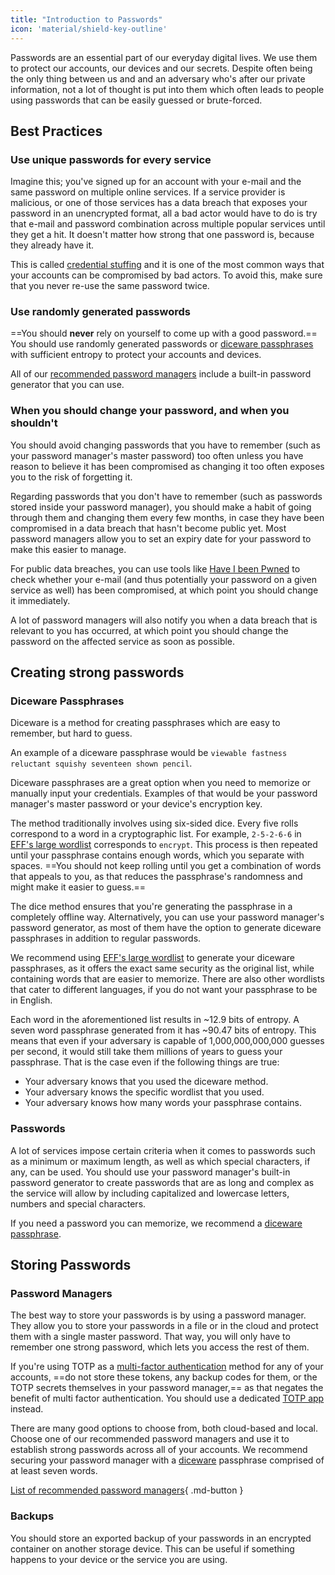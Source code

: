 ```yaml
---
title: "Introduction to Passwords"
icon: 'material/shield-key-outline'
---
```


Passwords are an essential part of our everyday digital lives. We use them to protect our accounts, our devices and our secrets. Despite often being the only thing between us and and an adversary who's after our private information, not a lot of thought is put into them which often leads to people using passwords that can be easily guessed or brute-forced.

## Best Practices

### Use unique passwords for every service

Imagine this; you've signed up for an account with your e-mail and the same password on multiple online services. If a service provider is malicious, or one of those services has a data breach that exposes your password in an unencrypted format, all a bad actor would have to do is try that e-mail and password combination across multiple popular services until they get a hit. It doesn't matter how strong that one password is, because they already have it.

This is called [credential stuffing](https://en.wikipedia.org/wiki/Credential_stuffing) and it is one of the most common ways that your accounts can be compromised by bad actors. To avoid this, make sure that you never re-use the same password twice.

### Use randomly generated passwords

==You should **never** rely on yourself to come up with a good password.== You should use randomly generated passwords or [diceware passphrases](#diceware) with sufficient entropy to protect your accounts and devices.

All of our [recommended password managers](../passwords.md) include a built-in password generator that you can use.

### When you should change your password, and when you shouldn't

You should avoid changing passwords that you have to remember (such as your password manager's master password) too often unless you have reason to believe it has been compromised as changing it too often exposes you to the risk of forgetting it.

Regarding passwords that you don't have to remember (such as passwords stored inside your password manager), you should make a habit of going through them and changing them every few months, in case they have been compromised in a data breach that hasn't become public yet. Most password managers allow you to set an expiry date for your password to make this easier to manage.

For public data breaches, you can use tools like [Have I been Pwned](https://haveibeenpwned.com/) to check whether your e-mail (and thus potentially your password on a given service as well) has been compromised, at which point you should change it immediately.

A lot of password managers will also notify you when a data breach that is relevant to you has occurred, at which point you should change the password on the affected service as soon as possible.

## Creating strong passwords

### Diceware Passphrases

Diceware is a method for creating passphrases which are easy to remember, but hard to guess.

An example of a diceware passphrase would be `viewable fastness reluctant squishy seventeen shown pencil`.

Diceware passphrases are a great option when you need to memorize or manually input your credentials. Examples of that would be your password manager's master password or your device's encryption key.

The method traditionally involves using six-sided dice. Every five rolls correspond to a word in a cryptographic list. For example, `2-5-2-6-6` in [EFF's large wordlist](https://www.eff.org/files/2016/07/18/eff_large_wordlist.txt) corresponds to `encrypt`. This process is then repeated until your passphrase contains enough words, which you separate with spaces. ==You should not keep rolling until you get a combination of words that appeals to you, as that reduces the passphrase's randomness and might make it easier to guess.==

The dice method ensures that you're generating the passphrase in a completely offline way. Alternatively, you can use your password manager's password generator, as most of them have the option to generate diceware passphrases in addition to regular passwords.

We recommend using [EFF's large wordlist](https://www.eff.org/files/2016/07/18/eff_large_wordlist.txt) to generate your diceware passphrases, as it offers the exact same security as the original list, while containing words that are easier to memorize. There are also other wordlists that cater to different languages, if you do not want your passphrase to be in English.

Each word in the aforementioned list results in ~12.9 bits of entropy. A seven word passphrase generated from it has ~90.47 bits of entropy. This means that even if your adversary is capable of 1,000,000,000,000 guesses per second, it would still take them millions of years to guess your passphrase. That is the case even if the following things are true:

- Your adversary knows that you used the diceware method.
- Your adversary knows the specific wordlist that you used.
- Your adversary knows how many words your passphrase contains.

### Passwords

A lot of services impose certain criteria when it comes to passwords such as a minimum or maximum length, as well as which special characters, if any, can be used. You should use your password manager's built-in password generator to create passwords that are as long and complex as the service will allow by including capitalized and lowercase letters, numbers and special characters.

If you need a password you can memorize, we recommend a [diceware passphrase](#diceware).

## Storing Passwords

### Password Managers

The best way to store your passwords is by using a password manager. They allow you to store your passwords in a file or in the cloud and protect them with a single master password. That way, you will only have to remember one strong password, which lets you access the rest of them.

If you're using TOTP as a [multi-factor authentication](../multi-factor-authentication.md) method for any of your accounts, ==do not store these tokens, any backup codes for them, or the TOTP secrets themselves in your password manager,== as that negates the benefit of multi factor authentication. You should use a dedicated [TOTP app](../multi-factor-authentication.md/#authenticator-apps) instead.

There are many good options to choose from, both cloud-based and local. Choose one of our recommended password managers and use it to establish strong passwords across all of your accounts. We recommend securing your password manager with a [diceware](#diceware) passphrase comprised of at least seven words.

[List of recommended password managers](../passwords.md){ .md-button }

### Backups

You should store an exported backup of your passwords in an encrypted container on another storage device. This can be useful if something happens to your device or the service you are using.